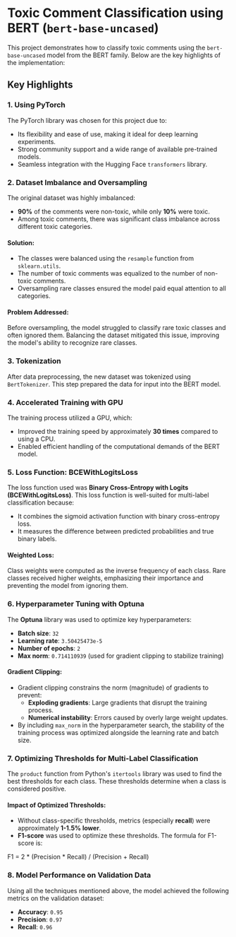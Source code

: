 # Toxic Comment Classification using BERT (`bert-base-uncased`)

This project demonstrates how to classify toxic comments using the `bert-base-uncased` model from the BERT family. Below are the key highlights of the implementation:

## Key Highlights

### 1. Using PyTorch
The PyTorch library was chosen for this project due to:
- Its flexibility and ease of use, making it ideal for deep learning experiments.
- Strong community support and a wide range of available pre-trained models.
- Seamless integration with the Hugging Face `transformers` library.

### 2. Dataset Imbalance and Oversampling
The original dataset was highly imbalanced:
- **90%** of the comments were non-toxic, while only **10%** were toxic.
- Among toxic comments, there was significant class imbalance across different toxic categories.

#### Solution:
- The classes were balanced using the `resample` function from `sklearn.utils`.
- The number of toxic comments was equalized to the number of non-toxic comments.
- Oversampling rare classes ensured the model paid equal attention to all categories.

#### Problem Addressed:
Before oversampling, the model struggled to classify rare toxic classes and often ignored them. Balancing the dataset mitigated this issue, improving the model's ability to recognize rare classes.

### 3. Tokenization
After data preprocessing, the new dataset was tokenized using `BertTokenizer`. This step prepared the data for input into the BERT model.

### 4. Accelerated Training with GPU
The training process utilized a GPU, which:
- Improved the training speed by approximately **30 times** compared to using a CPU.
- Enabled efficient handling of the computational demands of the BERT model.

### 5. Loss Function: BCEWithLogitsLoss
The loss function used was **Binary Cross-Entropy with Logits (BCEWithLogitsLoss)**. This loss function is well-suited for multi-label classification because:
- It combines the sigmoid activation function with binary cross-entropy loss.
- It measures the difference between predicted probabilities and true binary labels.

#### Weighted Loss:
Class weights were computed as the inverse frequency of each class. Rare classes received higher weights, emphasizing their importance and preventing the model from ignoring them.

### 6. Hyperparameter Tuning with Optuna
The **Optuna** library was used to optimize key hyperparameters:
- **Batch size**: `32`
- **Learning rate**: `3.50425473e-5`
- **Number of epochs**: `2`
- **Max norm**: `0.714110939` (used for gradient clipping to stabilize training)

#### Gradient Clipping:
- Gradient clipping constrains the norm (magnitude) of gradients to prevent:
  - **Exploding gradients**: Large gradients that disrupt the training process.
  - **Numerical instability**: Errors caused by overly large weight updates.
- By including `max_norm` in the hyperparameter search, the stability of the training process was optimized alongside the learning rate and batch size.

### 7. Optimizing Thresholds for Multi-Label Classification
The `product` function from Python's `itertools` library was used to find the best thresholds for each class. These thresholds determine when a class is considered positive.

#### Impact of Optimized Thresholds:
- Without class-specific thresholds, metrics (especially **recall**) were approximately **1-1.5% lower**.
- **F1-score** was used to optimize these thresholds. The formula for F1-score is:

F1 = 2 * (Precision * Recall) / (Precision + Recall)

### 8. Model Performance on Validation Data
Using all the techniques mentioned above, the model achieved the following metrics on the validation dataset:
- **Accuracy**: `0.95`
- **Precision**: `0.97`
- **Recall**: `0.96`
